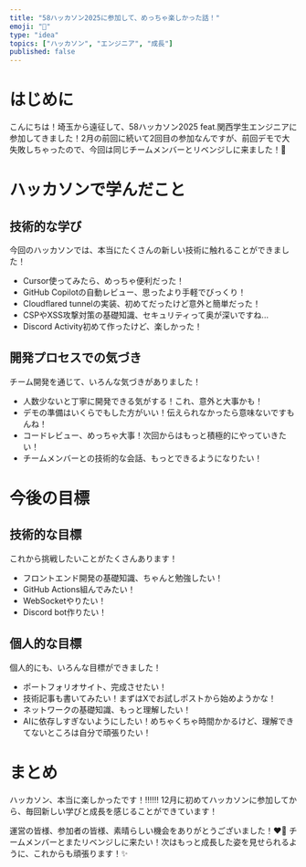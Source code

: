 ```yaml
---
title: "58ハッカソン2025に参加して、めっちゃ楽しかった話！"
emoji: "🚀"
type: "idea"
topics: ["ハッカソン", "エンジニア", "成長"]
published: false
---
```


# はじめに

こんにちは！埼玉から遠征して、58ハッカソン2025 feat.関西学生エンジニアに参加してきました！2月の前回に続いて2回目の参加なんですが、前回デモで大失敗しちゃったので、今回は同じチームメンバーとリベンジしに来ました！💪

# ハッカソンで学んだこと

## 技術的な学び
今回のハッカソンでは、本当にたくさんの新しい技術に触れることができました！
- Cursor使ってみたら、めっちゃ便利だった！
- GitHub Copilotの自動レビュー、思ったより手軽でびっくり！
- Cloudflared tunnelの実装、初めてだったけど意外と簡単だった！
- CSPやXSS攻撃対策の基礎知識、セキュリティって奥が深いですね...
- Discord Activity初めて作ったけど、楽しかった！

## 開発プロセスでの気づき
チーム開発を通じて、いろんな気づきがありました！
- 人数少ないと丁寧に開発できる気がする！これ、意外と大事かも！
- デモの準備はいくらでもした方がいい！伝えられなかったら意味ないですもんね！
- コードレビュー、めっちゃ大事！次回からはもっと積極的にやっていきたい！
- チームメンバーとの技術的な会話、もっとできるようになりたい！

# 今後の目標

## 技術的な目標
これから挑戦したいことがたくさんあります！
- フロントエンド開発の基礎知識、ちゃんと勉強したい！
- GitHub Actions組んでみたい！
- WebSocketやりたい！
- Discord bot作りたい！

## 個人的な目標
個人的にも、いろんな目標ができました！
- ポートフォリオサイト、完成させたい！
- 技術記事も書いてみたい！まずはXでお試しポストから始めようかな！
- ネットワークの基礎知識、もっと理解したい！
- AIに依存しすぎないようにしたい！めちゃくちゃ時間かかるけど、理解できてないところは自分で頑張りたい！

# まとめ

ハッカソン、本当に楽しかったです！‼️‼️‼️
12月に初めてハッカソンに参加してから、毎回新しい学びと成長を感じることができています！

運営の皆様、参加者の皆様、素晴らしい機会をありがとうございました！❤️‍🔥
チームメンバーとまたリベンジしに来たい！次はもっと成長した姿を見せられるように、これからも頑張ります！✨
